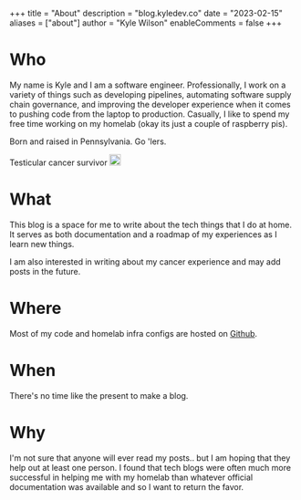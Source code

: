 +++
title = "About"
description = "blog.kyledev.co"
date = "2023-02-15"
aliases = ["about"]
author = "Kyle Wilson"
enableComments = false
+++

# Who
My name is Kyle and I am a software engineer. Professionally, I work on a variety of things such as developing pipelines, automating software supply chain governance, and improving the developer experience when it comes to pushing code from the laptop to production. Casually, I like to spend my free time working on my homelab (okay its just a couple of raspberry pis).

Born and raised in Pennsylvania. Go 'lers.

Testicular cancer survivor <img src="/images/ribbon.svg" alt="lavender ribbon" width=20 height=20/>

# What

This blog is a space for me to write about the tech things that I do at home. It serves as both documentation and a roadmap of my experiences as I learn new things.

I am also interested in writing about my cancer experience and may add posts in the future.

# Where
Most of my code and homelab infra configs are hosted on [Github](https://github.com/kdwils).

# When

There's no time like the present to make a blog.

# Why

 I'm not sure that anyone will ever read my posts.. but I am hoping that they help out at least one person. I found that tech blogs were often much more successful in helping me with my homelab than whatever official documentation was available and so I want to return the favor.
